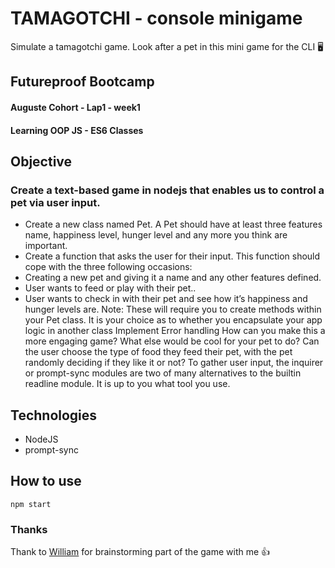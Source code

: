 # TAMAGOTCHI - console minigame

Simulate a tamagotchi game.
Look after a pet in this mini game for the CLI 🖥

## Futureproof Bootcamp

#### Auguste Cohort - Lap1 - week1

#### Learning OOP JS - ES6 Classes

## Objective

### Create a text-based game in nodejs that enables us to control a pet via user input.

- Create a new class named Pet. A Pet should have at least three features name, happiness level, hunger level and any more you think are important.
- Create a function that asks the user for their input. This function should cope with the three following occasions:
- Creating a new pet and giving it a name and any other features defined.
- User wants to feed or play with their pet..
- User wants to check in with their pet and see how it’s happiness and hunger levels are.
  Note: These will require you to create methods within your Pet class.
  It is your choice as to whether you encapsulate your app logic in another class
  Implement Error handling
  How can you make this a more engaging game? What else would be cool for your pet to do? Can the user choose the type of food they feed their pet, with the pet randomly deciding if they like it or not?
  To gather user input, the inquirer or prompt-sync modules are two of many alternatives to the builtin readline module. It is up to you what tool you use.

## Technologies

- NodeJS
- prompt-sync

## How to use

```
npm start
```

### Thanks

Thank to [William](https://github.com/Izgardon) for brainstorming part of the game with me 👍

